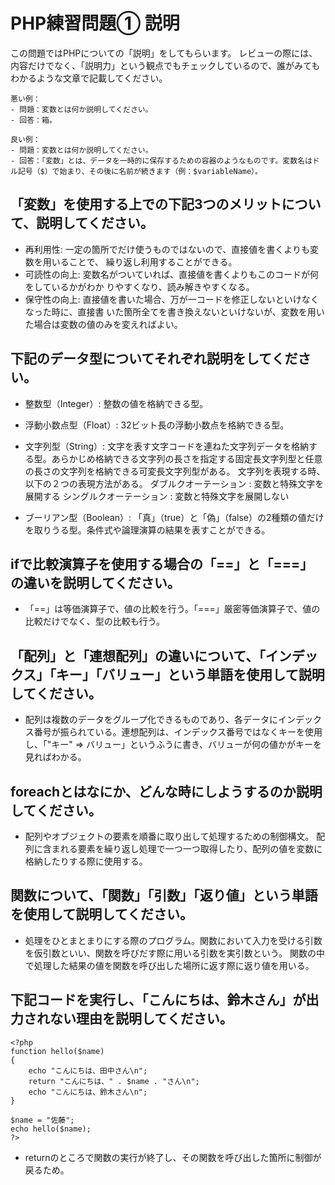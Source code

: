 # PHP練習問題① 説明
この問題ではPHPについての「説明」をしてもらいます。
レビューの際には、内容だけでなく、「説明力」という観点でもチェックしているので、誰がみてもわかるような文章で記載してください。

```
悪い例：
- 問題：変数とは何か説明してください。
- 回答：箱。

良い例：
- 問題：変数とは何か説明してください。
- 回答：「変数」とは、データを一時的に保存するための容器のようなものです。変数名はドル記号（$）で始まり、その後に名前が続きます（例：$variableName）。
```

## 「変数」を使用する上での下記3つのメリットについて、説明してください。
- 再利用性: 一定の箇所でだけ使うものではないので、直接値を書くよりも変数を用いることで、 
            繰り返し利用することができる。
- 可読性の向上: 変数名がついていれば、直接値を書くよりもこのコードが何をしているかがわか
                りやすくなり、読み解きやすくなる。
- 保守性の向上: 直接値を書いた場合、万が一コードを修正しないといけなくなった時に、直接書
                いた箇所全てを書き換えないといけないが、変数を用いた場合は変数の値のみを変えればよい。

## 下記のデータ型についてそれぞれ説明をしてください。
- 整数型（Integer）: 整数の値を格納できる型。

- 浮動小数点型（Float）: 32ビット長の浮動小数点を格納できる型。

- 文字列型（String）: 文字を表す文字コードを連ねた文字列データを格納する型。あらかじめ格納できる文字列の長さを指定する固定長文字列型と任意の長さの文字列を格納できる可変長文字列型がある。
文字列を表現する時、以下の２つの表現方法がある。
ダブルクオーテーション : 変数と特殊文字を展開する
シングルクオーテーション : 変数と特殊文字を展開しない

- ブーリアン型（Boolean）: 「真」（true）と「偽」（false）の2種類の値だけを取りうる型。条件式や論理演算の結果を表すことができる。

## ifで比較演算子を使用する場合の「==」と「===」の違いを説明してください。
- 「==」は等価演算子で、値の比較を行う。「===」厳密等価演算子で、値の比較だけでなく、型の比較も行う。

## 「配列」と「連想配列」の違いについて、「インデックス」「キー」「バリュー」という単語を使用して説明してください。
- 配列は複数のデータをグループ化できるものであり、各データにインデックス番号が振られている。連想配列は、インデックス番号ではなくキーを使用し、「"キー" => バリュー」というふうに書き、バリューが何の値かがキーを見ればわかる。

## foreachとはなにか、どんな時にしようするのか説明してください。
- 配列やオブジェクトの要素を順番に取り出して処理するための制御構文。
  配列に含まれる要素を繰り返し処理で一つ一つ取得したり、配列の値を変数に格納したりする際に使用する。

## 関数について、「関数」「引数」「返り値」という単語を使用して説明してください。
- 処理をひとまとまりにする際のプログラム。関数において入力を受ける引数を仮引数といい、関数を呼びだす際に用いる引数を実引数という。
関数の中で処理した結果の値を関数を呼び出した場所に返す際に返り値を用いる。    

## 下記コードを実行し、「こんにちは、鈴木さん」が出力されない理由を説明してください。
```
<?php
function hello($name)
{
    echo "こんにちは、田中さん\n";
    return "こんにちは、" . $name . "さん\n";
    echo "こんにちは、鈴木さん\n";
}

$name = "佐藤";
echo hello($name);
?>
```
- returnのところで関数の実行が終了し、その関数を呼び出した箇所に制御が戻るため。